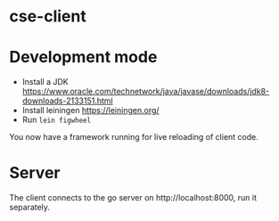 # cse-client

# Development mode
- Install a JDK https://www.oracle.com/technetwork/java/javase/downloads/jdk8-downloads-2133151.html
- Install leiningen https://leiningen.org/
- Run `lein figwheel`

You now have a framework running for live reloading of client code.

# Server
The client connects to the go server on http://localhost:8000, run it separately.
